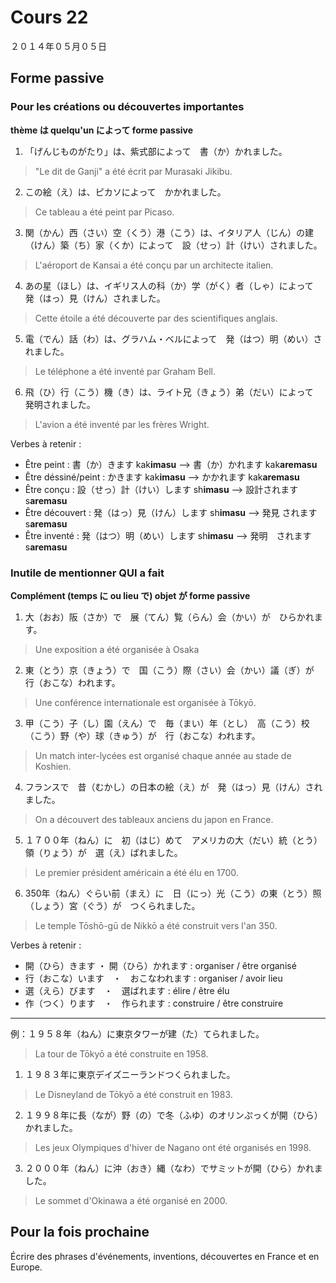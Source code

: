Cours 22
==============

２０１４年０５月０５日

Forme passive
------------

### Pour les créations ou découvertes importantes

**thème は quelqu'un によって forme passive**

1. 「げんじものがたり」は、紫式部によって　書（か）かれました。
> "Le dit de Ganji" a été écrit par Murasaki Jikibu.
2. この絵（え）は、ピカソによって　かかれました。
> Ce tableau a été peint par Picaso.
3. 関（かん）西（さい）空（くう）港（こう）は、イタリア人（じん）の建（けん）築（ち）家（くか）によって　設（せっ）計（けい）されました。
> L'aéroport de Kansai a été conçu par un architecte italien.
4. あの星（ほし）は、イギリス人の科（か）学（がく）者（しゃ）によって　発（はっ）見（けん）されました。
> Cette étoile a été découverte par des scientifiques anglais.
5. 電（でん）話（わ）は、グラハム・ベルによって　発（はつ）明（めい）されました。
> Le téléphone a été inventé par Graham Bell.
6. 飛（ひ）行（こう）機（き）は、ライト兄（きょう）弟（だい）によって　発明されました。
> L'avion a été inventé par les frères Wright.

Verbes à retenir :

* Être peint : 書（か）きます kak**imasu** --> 書（か）かれます kak**aremasu**
* Être déssiné/peint : かきます kak**imasu** --> かかれます kak**aremasu**
* Être conçu : 設（せっ）計（けい）します sh**imasu** --> 設計されます s**aremasu**
* Être découvert : 発（はっ）見（けん）します sh**imasu** --> 発見 されます s**aremasu**
* Être inventé : 発（はつ）明（めい）します sh**imasu** --> 発明　されます s**aremasu**

### Inutile de mentionner QUI a fait

**Complément (temps に ou lieu で) objet が forme passive**

1. 大（おお）阪（さか）で　展（てん）覧（らん）会（かい）が　ひらかれます。
> Une exposition a été organisée à Osaka

2. 東（とう）京（きょう）で　国（こう）際（さい）会（かい）議（ぎ）が　行（おこな）われます。
> Une conférence internationale est organisée à Tōkyō.

3. 甲（こう）子（し）園（えん）で　毎（まい）年（とし）　高（こう）校（こう）野（や）球（きゅう）が　行（おこな）われます。
> Un match inter-lycées est organisé chaque année au stade de Koshien.

4. フランスで　昔（むかし）の日本の絵（え）が　発（はっ）見（けん）されました。
> On a découvert des tableaux anciens du japon en France.

5. １７００年（ねん）に　初（はじ）めて　アメリカの大（だい）統（とう）領（りょう）が　選（え）ばれました。
> Le premier président américain a été élu en 1700.

6. 350年（ねん）ぐらい前（まえ）に　日（にっ）光（こう）の東（とう）照（しょう）宮（ぐう）が　つくられました。
> Le temple Tōshō-gū de Nikkō a été construit vers l'an 350.

Verbes à retenir : 

* 開（ひら）きます ・ 開（ひら）かれます : organiser / être organisé
* 行（おこな）います　・　おこなわれます : organiser / avoir lieu
* 選（えら）びます　・　選ばれます : élire / être élu
* 作（つく）ります　・　作られます : construire / être construire

----------

例：１９５８年（ねん）に東京タワーが建（た）てられました。
> La tour de Tōkyō a été construite en 1958.

1. １９８３年に東京デイズニーランドつくられました。
> Le Disneyland de Tōkyō a été construit en 1983.

2. １９９８年に長（なが）野（の）で冬（ふゆ）のオリンぷっくが開（ひら）かれました。
> Les jeux Olympiques d'hiver de Nagano ont été organisés en 1998.

3. ２０００年（ねん）に沖（おき）縄（なわ）でサミットが開（ひら）かれました。
> Le sommet d'Okinawa a été organisé en 2000.

Pour la fois prochaine
------------------

Écrire des phrases d'événements, inventions, découvertes en France et en Europe.